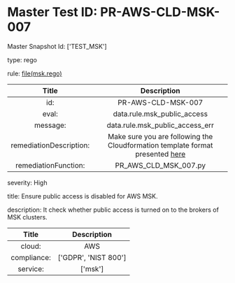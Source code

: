 



# Master Test ID: PR-AWS-CLD-MSK-007


Master Snapshot Id: ['TEST_MSK']

type: rego

rule: [file(msk.rego)]  
  
  
  
  

|Title|Description|
| :---: | :---: |
|id: |PR-AWS-CLD-MSK-007|
|eval: |data.rule.msk_public_access|
|message: |data.rule.msk_public_access_err|
|remediationDescription: |Make sure you are following the Cloudformation template format presented <a href='https://boto3.amazonaws.com/v1/documentation/api/latest/reference/services/kafka.html#Kafka.Client.describe_cluster' target='_blank'>here</a>|
|remediationFunction: |PR_AWS_CLD_MSK_007.py|


severity: High

title: Ensure public access is disabled for AWS MSK.

description: It check whether public access is turned on to the brokers of MSK clusters.  
  
  

|Title|Description|
| :---: | :---: |
|cloud: |AWS|
|compliance: |['GDPR', 'NIST 800']|
|service: |['msk']|



[file(msk.rego)]: https://github.com/prancer-io/prancer-compliance-test/tree/master/aws/cloud/msk.rego
